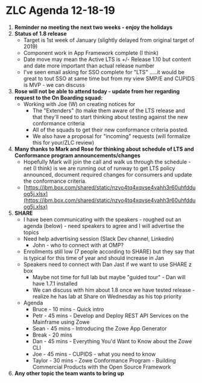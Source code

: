 # ZLC Agenda 12-18-19

1. **Reminder no meeting the next two weeks - enjoy the holidays**  
2. **Status of 1.8 release**   	
	*  Target is 1st week of January (slightly delayed from original target of 2019)   	
	*  Component work in App Framework complete (I think)   	
	*  Date move may mean the Active LTS is +/- Release 1.10 but content and date more important than actual release number   	
	*  I've seen email asking for SSO complete for "LTS" .....it would be great to tout SSO at same time but from my view SMP/E and CUPIDS is MVP - we can discuss  
3.  **Rose will not be able to attend today - update from her regarding request to the On Boarding squad:**  
	*  Working with Joe (W) on creating notices for  
		+  The "Extenders" (to make them aware of the LTS release and that they'll need to start thinking about testing against the new conformance criteria  
		+  All of the squads to get their new conformance criteria posted.  
		+  We also have a proposal for "incoming" requests (will formalize this for your/ZLC review)  
4.  **Many thanks to Mark and Rose for thinking about schedule of LTS and Conformance program announcements/changes**  
	*  Hopefully Mark will join the call and walk us through the schedule - net (I think) is we are running out of runway to get LTS policy announced, document required changes for consumers and update the conformance criteria.  
	* [https://ibm.box.com/shared/static/nzyo4tq4xqvse4vahh3r60uhfdduog5j.xlsx](https://ibm.box.com/shared/static/nzyo4tq4xqvse4vahh3r60uhfdduog5j.xlsx)  
5.  **SHARE**  
	*  I have been communicating with the speakers - roughed out an agenda (below) - need speakers to agree and I will advertise the topics  
	*  Need help advertising session (Slack Dev channel, Linkedin)  
		+  John - who to connect with at OMP?  
	*  Enrollments still low (7 people according to SHARE) but they say that is typical for this time of year and should increase in Jan  
	*  Speakers need to connect with Dan Jast if we want to use SHARE z box  
		+  Maybe not time for full lab but maybe "guided tour" - Dan will have 1.7.1 installed  
		+  We can discuss with him about 1.8 once we have tested release - realize he has lab at Share on Wednesday as his top priority  
	*  Agenda  
		+  Bruce - 10 mins - Quick intro
		+  Petr - 45 mins - Develop and Deploy REST API Services on the Mainframe using Zowe
		+  Sean - 45 mins - Introducing the Zowe App Generator
		+  Break - 20 mins
		+  Dan - 45 mins - Everything You'd Want to Know about the Zowe CLI
		+  Joe - 45 mins - CUPIDS - what you need to know
		+  Taylor - 30 mins - Zowe Conformance Program - Building Commercial Products with the Open Source Framework
6.  **Any other topic the team wants to bring up**
